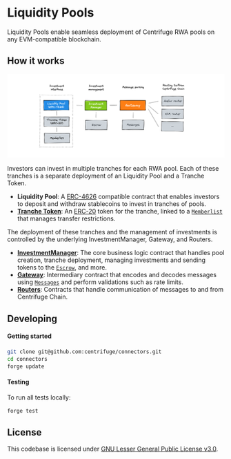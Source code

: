 # Liquidity Pools
Liquidity Pools enable seamless deployment of Centrifuge RWA pools on any EVM-compatible blockchain.

## How it works
<a href="https://github.com/centrifuge/liquidity-pools">
  <img alt="Centrifuge" src="contracts.png">
</a>

Investors can invest in multiple tranches for each RWA pool. Each of these tranches is a separate deployment of an Liquidity Pool and a Tranche Token.
- **Liquidity Pool**: A [ERC-4626](https://ethereum.org/en/developers/docs/standards/tokens/erc-4626/) compatible contract that enables investors to deposit and withdraw stablecoins to invest in tranches of pools.
- [**Tranche Token**](https://github.com/centrifuge/liquidity-pools/blob/main/src/token/Restricted.sol): An [ERC-20](https://ethereum.org/en/developers/docs/standards/tokens/erc-20/) token for the tranche, linked to a [`Memberlist`](https://github.com/centrifuge/liquidity-pools/blob/main/src/token/Memberlist.sol) that manages transfer restrictions.

The deployment of these tranches and the management of investments is controlled by the underlying InvestmentManager, Gateway, and Routers.
- [**InvestmentManager**](https://github.com/centrifuge/liquidity-pools/blob/main/src/Connector.sol): The core business logic contract that handles pool creation, tranche deployment, managing investments and sending tokens to the [`Escrow`](https://github.com/centrifuge/liquidity-pools/blob/main/src/Escrow.sol), and more.
- [**Gateway**](https://github.com/centrifuge/liquidity-pools/blob/main/src/routers/Gateway.sol): Intermediary contract that encodes and decodes messages using [`Messages`](https://github.com/centrifuge/liquidity-pools/blob/main/src/Messages.sol) and perform validations such as rate limits.
- [**Routers**](https://github.com/centrifuge/liquidity-pools/tree/main/src/routers): Contracts that handle communication of messages to and from Centrifuge Chain.

## Developing
#### Getting started
```sh
git clone git@github.com:centrifuge/connectors.git
cd connectors
forge update
```

#### Testing
To run all tests locally:
```sh
forge test
```

## License
This codebase is licensed under [GNU Lesser General Public License v3.0](https://github.com/centrifuge/centrifuge-chain/blob/main/LICENSE).
